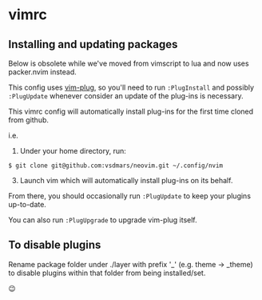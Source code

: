 # vimrc

## Installing and updating packages

Below is obsolete while we've moved from vimscript to lua and now
uses packer.nvim instead.

This config uses [vim-plug](https://github.com/junegunn/vim-plug),
so you'll need to run `:PlugInstall` and possibly `:PlugUpdate` whenever consider an
update of the plug-ins is necessary.

This vimrc config will automatically install plug-ins for the first time cloned from github.

i.e.

1. Under your home directory, run:

```
$ git clone git@github.com:vsdmars/neovim.git ~/.config/nvim
```

3. Launch vim which will automatically install plug-ins on its behalf.

From there, you should occasionally run `:PlugUpdate` to keep your plugins up-to-date.

You can also run `:PlugUpgrade` to upgrade vim-plug itself.

## To disable plugins

Rename package folder under ./layer with prefix '\_' (e.g. theme -> \_theme) to
disable plugins within that folder from being installed/set.

:wink:
